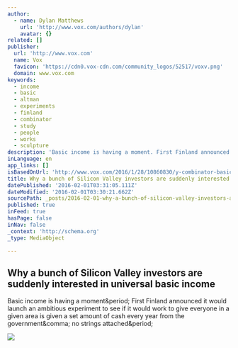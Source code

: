 ```yaml
---
author:
  - name: Dylan Matthews
    url: 'http://www.vox.com/authors/dylan'
    avatar: {}
related: []
publisher:
  url: 'http://www.vox.com'
  name: Vox
  favicon: 'https://cdn0.vox-cdn.com/community_logos/52517/voxv.png'
  domain: www.vox.com
keywords:
  - income
  - basic
  - altman
  - experiments
  - finland
  - combinator
  - study
  - people
  - works
  - sculpture
description: 'Basic income is having a moment. First Finland announced it would launch an ambitious experiment to see if it would work to give everyone in a given area is given a set amount of cash every year from the government, no strings attached.'
inLanguage: en
app_links: []
isBasedOnUrl: 'http://www.vox.com/2016/1/28/10860830/y-combinator-basic-income'
title: Why a bunch of Silicon Valley investors are suddenly interested in universal basic income
datePublished: '2016-02-01T03:31:05.111Z'
dateModified: '2016-02-01T03:30:21.662Z'
sourcePath: _posts/2016-02-01-why-a-bunch-of-silicon-valley-investors-are-suddenly-interes.md
published: true
inFeed: true
hasPage: false
inNav: false
_context: 'http://schema.org'
_type: MediaObject

---
```

<article style=""><h1>Why a bunch of Silicon Valley investors are suddenly interested in universal basic income</h1><p>Basic income is having a moment&amp;period; First Finland announced it would launch an ambitious experiment to see if it would work to give everyone in a given area is given a set amount of cash every year from the government&amp;comma; no strings attached&amp;period;</p><img src="https://cdn1.vox-cdn.com/thumbor/iyFPIjOZRG0yTnchw9sAOfE5MzY=/cdn0.vox-cdn.com/uploads/chorus_asset/file/3782712/shutterstock_212327833.0.jpg" /></article>